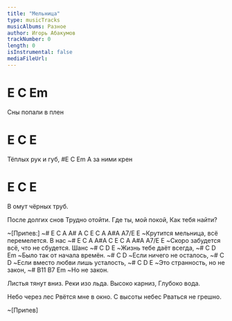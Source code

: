 ```yaml
---
title: "Мельница"
type: musicTracks
musicAlbums: Разное
author: Игорь Абакумов
trackNumber: 0
length: 0
isInstrumental: false
mediaFileUrl: 
---
```


#  E    C       Em
Сны попали в плен
# E      C     E
Тёплых рук и губ,
#E     C     Em
А за ними крен
#  E     C       E
В омут чёрных труб.

После долгих снов
Трудно отойти.
Где ты, мой покой,
Как тебя найти?

~[Припев:]
~#  E C  A  A#  A C    E  C A A#A  A7/E  E
~Крутится мельница, всё перемелется. В нас
~#  E C  A A#A  C   E    C  A   A#A  A7/E E
~Скоро забудется всё, что не сбудется.  Шанс
~#         C   D       E
~Жизнь тебе даёт всегда,
~#      C        D       Em
~Было так от начала времён.
~#      C           D
~Если ничего не осталось,
~#       C                  D
~Если вместо любви лишь усталость,
~#       C         D       E
~Это странность, но не закон,
~# B11 B7   Em
~Но  не закон.

Листья тянут вниз.
Реки изо льда.
Высоко карниз,
Глубоко вода.

Небо через лес
Рвётся мне в окно.
С высоты небес
Рваться не грешно.

~[Припев]


